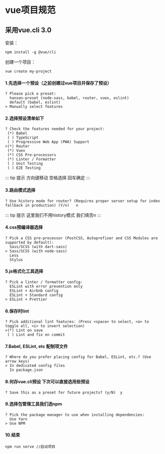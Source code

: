 # vue项目规范
## 采用vue.cli 3.0
安装：
```shell
npm install -g @vue/cli
```
创建一个项目：
```shell
vue create my-project
```

#### 1.先选择一个预设（之前创建过vue项目并保存了预设）
```shell{4}
? Please pick a preset:
  hanson-preset (node-sass, babel, router, vuex, eslint)
  default (babel, eslint)
> Manually select features  
```
#### 2.选择预设清单如下

```
? Check the features needed for your project:
 (*) Babel
 ( ) TypeScript
 ( ) Progressive Web App (PWA) Support
>(*) Router
 (*) Vuex
 (*) CSS Pre-processors
 (*) Linter / Formatter
 ( ) Unit Testing
 ( ) E2E Testing   
```
::: tip 提示
方向键移动 空格选择 回车确定
:::

#### 3.路由模式选择
```
? Use history mode for router? (Requires proper server setup for index fallback in production) (Y/n)   n
```
::: tip 提示
这里我们不用history模式 我们填否n
:::

#### 4.css预编译器选择
```shell {3}
? Pick a CSS pre-processor (PostCSS, Autoprefixer and CSS Modules are supported by default):
  Sass/SCSS (with dart-sass)
> Sass/SCSS (with node-sass)
  Less
  Stylus  
```

#### 5.js格式化工具选择
```shell {5}
? Pick a linter / formatter config:
  ESLint with error prevention only
  ESLint + Airbnb config
  ESLint + Standard config
> ESLint + Prettier 
```

#### 6.保存时lint
```shell {2}
? Pick additional lint features: (Press <space> to select, <a> to toggle all, <i> to invert selection)
>(*) Lint on save
 ( ) Lint and fix on commit  
```

#### 7.Babel, ESLint, etc 配制项文件
```shell {2}
? Where do you prefer placing config for Babel, ESLint, etc.? (Use arrow keys)
> In dedicated config files
  In package.json 
```

#### 8.何存vue.cli预设 下次可以直接选用些预设
```
? Save this as a preset for future projects? (y/N)  y
```

#### 9.选择包管理工具我们选npm
```shell {3}
? Pick the package manager to use when installing dependencies:
  Use Yarn
> Use NPM   
```

#### 10.结束
```shell
npm run serve //启动项目
```